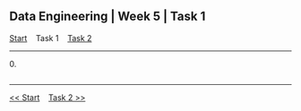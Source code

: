 ## Data Engineering | Week 5 | Task 1

[Start](https://github.com/AFC-AI2C-Cohort-04/coleman-code/blob/main/data_engineering/week_5/start.md)    Task 1    [Task 2](https://github.com/AFC-AI2C-Cohort-04/coleman-code/blob/main/data_engineering/week_5/task_2.md)

---

0.   
```

```

---

[<< Start](https://github.com/AFC-AI2C-Cohort-04/coleman-code/blob/main/data_engineering/week_5/start.md)    [Task 2 >>](https://github.com/AFC-AI2C-Cohort-04/coleman-code/blob/main/data_engineering/week_5/task_2.md)
